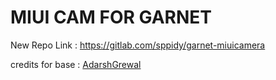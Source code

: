 # MIUI CAM FOR GARNET

New Repo Link : https://gitlab.com/sppidy/garnet-miuicamera

credits for base : [AdarshGrewal](https://github.com/AdarshGrewal)
